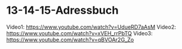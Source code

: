 13-14-15-Adressbuch
===================

Video1: https://www.youtube.com/watch?v=UdueRD7aAsM Video2: https://www.youtube.com/watch?v=xVEH_rrPbTQ Video3: https://www.youtube.com/watch?v=qBVOAr2G_Zo
